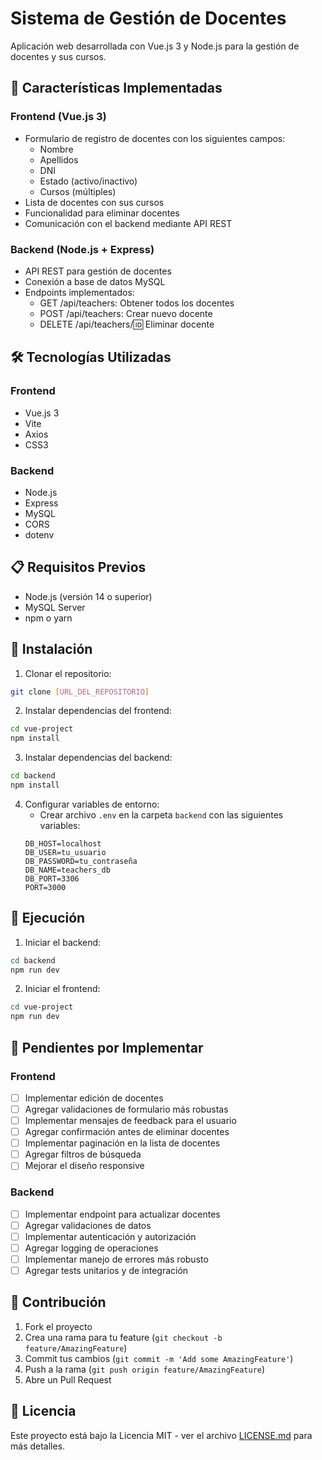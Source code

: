 # Sistema de Gestión de Docentes

Aplicación web desarrollada con Vue.js 3 y Node.js para la gestión de docentes y sus cursos.

## 🚀 Características Implementadas

### Frontend (Vue.js 3)
- Formulario de registro de docentes con los siguientes campos:
  - Nombre
  - Apellidos
  - DNI
  - Estado (activo/inactivo)
  - Cursos (múltiples)
- Lista de docentes con sus cursos
- Funcionalidad para eliminar docentes
- Comunicación con el backend mediante API REST

### Backend (Node.js + Express)
- API REST para gestión de docentes
- Conexión a base de datos MySQL
- Endpoints implementados:
  - GET /api/teachers: Obtener todos los docentes
  - POST /api/teachers: Crear nuevo docente
  - DELETE /api/teachers/:id: Eliminar docente

## 🛠️ Tecnologías Utilizadas

### Frontend
- Vue.js 3
- Vite
- Axios
- CSS3

### Backend
- Node.js
- Express
- MySQL
- CORS
- dotenv

## 📋 Requisitos Previos

- Node.js (versión 14 o superior)
- MySQL Server
- npm o yarn

## 🔧 Instalación

1. Clonar el repositorio:
```bash
git clone [URL_DEL_REPOSITORIO]
```

2. Instalar dependencias del frontend:
```bash
cd vue-project
npm install
```

3. Instalar dependencias del backend:
```bash
cd backend
npm install
```

4. Configurar variables de entorno:
   - Crear archivo `.env` en la carpeta `backend` con las siguientes variables:
   ```
   DB_HOST=localhost
   DB_USER=tu_usuario
   DB_PASSWORD=tu_contraseña
   DB_NAME=teachers_db
   DB_PORT=3306
   PORT=3000
   ```

## 🚀 Ejecución

1. Iniciar el backend:
```bash
cd backend
npm run dev
```

2. Iniciar el frontend:
```bash
cd vue-project
npm run dev
```

## 📝 Pendientes por Implementar

### Frontend
- [ ] Implementar edición de docentes
- [ ] Agregar validaciones de formulario más robustas
- [ ] Implementar mensajes de feedback para el usuario
- [ ] Agregar confirmación antes de eliminar docentes
- [ ] Implementar paginación en la lista de docentes
- [ ] Agregar filtros de búsqueda
- [ ] Mejorar el diseño responsive

### Backend
- [ ] Implementar endpoint para actualizar docentes
- [ ] Agregar validaciones de datos
- [ ] Implementar autenticación y autorización
- [ ] Agregar logging de operaciones
- [ ] Implementar manejo de errores más robusto
- [ ] Agregar tests unitarios y de integración

## 🤝 Contribución

1. Fork el proyecto
2. Crea una rama para tu feature (`git checkout -b feature/AmazingFeature`)
3. Commit tus cambios (`git commit -m 'Add some AmazingFeature'`)
4. Push a la rama (`git push origin feature/AmazingFeature`)
5. Abre un Pull Request

## 📄 Licencia

Este proyecto está bajo la Licencia MIT - ver el archivo [LICENSE.md](LICENSE.md) para más detalles.
